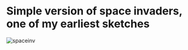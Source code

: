 # Simple version of space invaders, one of my earliest sketches

![spaceinv](https://user-images.githubusercontent.com/42772160/177007009-629abd4d-72d7-4a1f-9f67-0508d85f0457.png)
